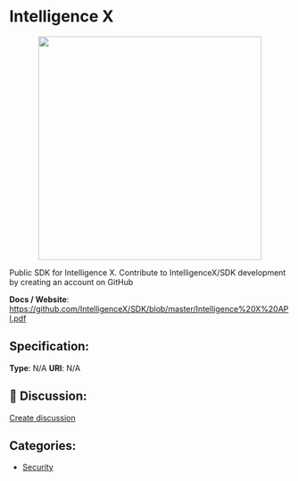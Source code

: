 # Intelligence X
<p align="center">
    <img width="400" src="https://raw.githubusercontent.com/apis-list/apis-list/main/apis/intelligence-x/logo_256x256.png" />
</p>

Public SDK for Intelligence X. Contribute to IntelligenceX/SDK development by creating an account on GitHub

**Docs / Website**: https://github.com/IntelligenceX/SDK/blob/master/Intelligence%20X%20API.pdf

## Specification:
**Type**:  N/A 
**URI**:  N/A 

## 💬 Discussion:
[Create discussion](https://github.com/apis-list/apis-list/discussions/new)

## Categories:
- [Security](https://github.com/apis-list/apis-list#security)



